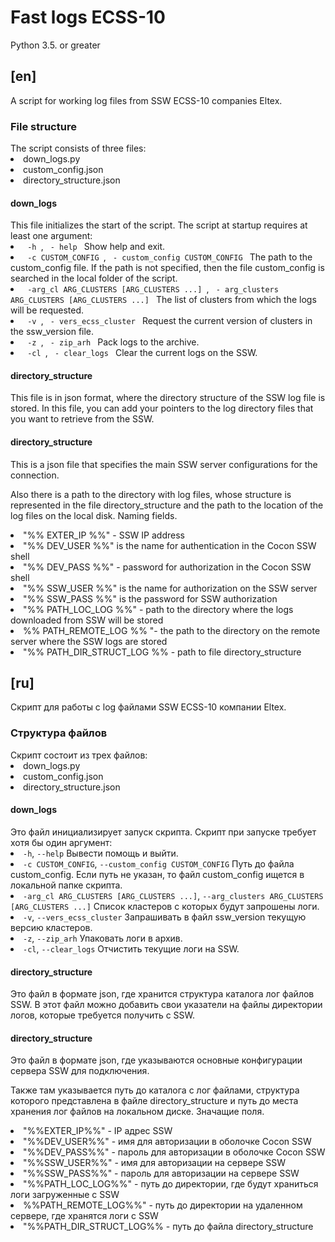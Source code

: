 <h1> Fast logs ECSS-10 </h1>
Python 3.5. or greater

<h2> [en] </h2>
A script for working log files from SSW ECSS-10 companies Eltex.
<h3> File structure </h3>
The script consists of three files:
<li> down_logs.py </li>
<li> custom_config.json </li>
<li> directory_structure.json </li>
<h4> down_logs </h4>
This file initializes the start of the script. The script at startup requires at least one argument:

<li> <code> -h </code>, <code> - help </code> Show help and exit. </li>
<li> <code> -c CUSTOM_CONFIG </code>, <code> - custom_config CUSTOM_CONFIG </code> The path to the custom_config file. If the path is not specified, then the file custom_config is searched in the local folder of the script. </li>
<li> <code> -arg_cl ARG_CLUSTERS [ARG_CLUSTERS ...] </code>, <code> - arg_clusters ARG_CLUSTERS [ARG_CLUSTERS ...] </code> The list of clusters from which the logs will be requested. </li>
<li> <code> -v </code>, <code> - vers_ecss_cluster </code> Request the current version of clusters in the ssw_version file. </li>
<li> <code> -z </code>, <code> - zip_arh </code> Pack logs to the archive. </li>
<li> <code> -cl </code>, <code> - clear_logs </code> Clear the current logs on the SSW. </li>

<h4> directory_structure </h4>
This file is in json format, where the directory structure of the SSW log file is stored. In this file, you can add your pointers to the log directory files that you want to retrieve from the SSW.

<h4> directory_structure </h4>
This is a json file that specifies the main SSW server configurations for the connection.

Also there is a path to the directory with log files, whose structure is represented in the file directory_structure and the path to the location of the log files on the local disk.
Naming fields.

<li> "%% EXTER_IP %%" - SSW IP address </li>
<li> "%% DEV_USER %%" is the name for authentication in the Cocon SSW shell </li>
<li> "%% DEV_PASS %%" - password for authorization in the Cocon SSW shell </li>
<li> "%% SSW_USER %%" is the name for authorization on the SSW server </li>
<li> "%% SSW_PASS %%" is the password for SSW authorization </li>
<li> "%% PATH_LOC_LOG %%" - path to the directory where the logs downloaded from SSW will be stored </li>
<li> %% PATH_REMOTE_LOG %% "- the path to the directory on the remote server where the SSW logs are stored </li>
<li> "%% PATH_DIR_STRUCT_LOG %% - path to file directory_structure </li>


<h2> [ru] </h2>
Скрипт для работы с log файлами SSW ECSS-10 компании Eltex.
<h3>Структура файлов</h3>
Скрипт состоит из трех файлов:
<li>down_logs.py</li>
<li>custom_config.json</li>
<li>directory_structure.json</li>
<h4>down_logs</h4>
Это файл инициализирует запуск скрипта. Скрипт при запуске требует хотя бы один аргумент:

<li> <code>-h</code>, <code>--help</code> Вывести помощь и выйти. </li>
<li> <code>-c CUSTOM_CONFIG</code>, <code>--custom_config CUSTOM_CONFIG</code> Путь до файла custom_config. Если путь не указан, то файл custom_config ищется в локальной папке скрипта. </li>
<li> <code>-arg_cl ARG_CLUSTERS [ARG_CLUSTERS ...]</code>, <code>--arg_clusters ARG_CLUSTERS [ARG_CLUSTERS ...]</code> Список кластеров с которых будут запрошены логи. </li>
<li> <code>-v</code>, <code>--vers_ecss_cluster</code> Запрашивать в файл ssw_version текущую версию кластеров. </li>
<li> <code>-z</code>, <code>--zip_arh</code> Упаковать логи в архив. </li>
<li> <code>-cl</code>, <code>--clear_logs</code> Отчистить текущие логи на SSW. </li>

<h4>directory_structure</h4>
Это файл в формате json, где хранится структура каталога лог файлов SSW. В этот файл можно добавить свои указатели на файлы директории логов, которые требуется получить с SSW.

<h4>directory_structure</h4>
Это файл в формате json, где указываются основные конфигурации сервера SSW для подключения. 

Также там указывается путь до каталога с лог файлами, структура которого представлена в файле directory_structure и путь до места хранения лог файлов на локальном диске.
Значащие поля. 

<li>"%%EXTER_IP%%" - IP адрес SSW</li> 
<li>"%%DEV_USER%%" - имя для авторизации в оболочке Cocon SSW</li>
<li>"%%DEV_PASS%%" - пароль для авторизации в оболочке Cocon SSW</li>
<li>"%%SSW_USER%%" - имя для авторизации на сервере SSW</li>
<li>"%%SSW_PASS%%" - пароль для авторизации на сервере SSW</li>
<li>"%%PATH_LOC_LOG%%" - путь до директории, где будут храниться логи загруженные с SSW</li>
<li>%%PATH_REMOTE_LOG%%" - путь до директории на удаленном сервере, где хранятся логи с SSW</li>
<li>"%%PATH_DIR_STRUCT_LOG%% - путь до файла directory_structure</li>


